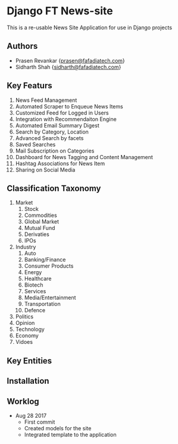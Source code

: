 # Django FT News-site

This is a re-usable News Site Application for use in Django projects

## Authors

- Prasen Revankar {prasen@fafadiatech.com}
- Sidharth Shah {sidharth@fafadiatech.com}

## Key Featurs

1. News Feed Management
1. Automated Scraper to Enqueue News Items
1. Customized Feed for Logged in Users
1. Integration with Recommendaiton Engine
1. Automated Email Summary Digest
1. Search by Category, Location
1. Advanced Search by facets
1. Saved Searches
1. Mail Subscription on Categories
1. Dashboard for News Tagging and Content Management
1. Hashtag Associations for News Item
1. Sharing on Social Media

## Classification Taxonomy

1. Market
    1. Stock
    1. Commodities
    1. Global Market
    1. Mutual Fund
    1. Derivaties
    1. IPOs
1. Industry
    1. Auto
    1. Banking/Finance
    1. Consumer Products
    1. Energy
    1. Healthcare
    1. Biotech
    1. Services
    1. Media/Entertainment
    1. Transportation
    1. Defence
1. Politics
1. Opinion
1. Technology
1. Economy
1. Vidoes

## Key Entities

## Installation

## Worklog

- Aug 28 2017
    - First commit
    - Created models for the site
    - Integrated template to the application